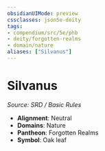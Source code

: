 ```yaml
---
obsidianUIMode: preview
cssclasses: json5e-deity
tags:
- compendium/src/5e/phb
- deity/forgotten-realms
- domain/nature
aliases: ["Silvanus"]
---
```

# Silvanus
*Source: SRD / Basic Rules* 

- **Alignment**: Neutral
- **Domains**: Nature
- **Pantheon**: Forgotten Realms
- **Symbol**: Oak leaf